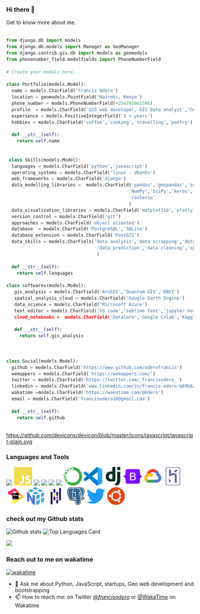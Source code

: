 ### Hi there 👋

Get to know more about me.
```python

from django.db import models
from django.db.models import Manager as GeoManager
from django.contrib.gis.db import models as geomodels
from phonenumber_field.modelfields import PhoneNumberField

# Create your models here.

class Portfolio(models.Model):
  name = models.CharField('Francis Odero')
  location = geomodels.PointField('Nairobi, Kenya')
  phone_number = models.PhoneNumberField(+254791061506)
  profile  = models.CharField('GIS web developer, GIS Data analyst','Google Earth Engine','Python')
  experience = models.PositiveIntegerField('3 + years')
  hobbies = models.CharField('coffee','cooking','travelling','poetry')
  
  def __str__(self):
    return self.name
    
    
 class Skills(models.Model):
  languages = models.CharField('python','javascript')
  operating_systems = models.CharField('linux - Ubuntu')
  web_frameworks = models.CharField('django')
  data_modelling_libraries =  models.CharField('pandas','geopandas','scikit-learn',
                                              'NumPy','SciPy','keras','TensorFlow'
                                              'rasterio'
                                              )
  data_visualization_libraries = models.CharField('matplotlib','plotly','seaborn')
  version_control = models.CharField('git')
  approaches = models.CharField('object oriented')
  database  = models.CharField('PostgreSQL','SQLite')
  database_extension = models.CharField('PostGIS')
  data_skills = models.CharFiels('Data analysis','data scrapping','data visualisation',
                                  'data prediction','data cleaning','spatial data'
                                  )
  
  def __str__(self):
    return self.languages
    
class softwares(models.Model):
   gis_analysis = models.CharField('ArcGIS','Quantum GIS','ENVI')
   spatial_analysis_cloud = models.CharField('Google Earth Engine')
   data_science = models.CharField('Microsoft Azure')
   text_editor = models.CharField('VS code','sublime Text','jupyter notebook)
   cloud_notebooks =  models.CharField('Datalore','Google Colab','Kaggle')
    
   def __str__(self):
     return self.gis_analysis
    
    
    
class Social(models.Model):
  github = models.CharField('https://www.github.com/oderofrancis')
  wemappers = models.CharField('https://wemappers.com/')
  twitter = models.CharField('https://twitter.com/_francisodero_')
  linkedin = models.CharField('www.linkedin.com/in/francis-odero-b69b6219')
  wakatime =models.CharField('https://wakatime.com/@Odero')
  email = models.CharField('francisodero10@gmail.com')
  
  def __str__(self):
    return self.github	
    
 ```
 https://github.com/devicons/devicon/blob/master/icons/javascript/javascript-plain.svg
 
 ### Languages and Tools
 
 <img height=50 src="https://cdn.jsdelivr.net/gh/devicons/devicon/icons/python/python-original.svg"/> <img height=50 src="https://github.com/devicons/devicon/blob/master/icons/javascript/javascript-plain.svg" /> <img height=50 src="https://cdn.jsdelivr.net/gh/devicons/devicon/icons/html5/html5-original.svg" /> <img height=50 src="https://cdn.jsdelivr.net/gh/devicons/devicon/icons/css3/css3-original.svg" /> <img height=50 src="https://cdn.jsdelivr.net/gh/devicons/devicon/icons/git/git-plain.svg"/> <img height=50 src="https://cdn.jsdelivr.net/gh/devicons/devicon/icons/github/github-original.svg"/> <img height=50 
src="https://github.com/devicons/devicon/blob/master/icons/anaconda/anaconda-original.svg"/> <img height=50 
src="https://github.com/devicons/devicon/blob/master/icons/vscode/vscode-original.svg" /> <img height=50 
src="https://github.com/devicons/devicon/blob/master/icons/django/django-plain.svg" /> <img height=50 
src="https://github.com/devicons/devicon/blob/master/icons/bootstrap/bootstrap-original.svg" /> <img height=50 
src="https://github.com/devicons/devicon/blob/master/icons/googlecloud/googlecloud-original.svg" /> <img height=50 
src="https://github.com/devicons/devicon/blob/master/icons/heroku/heroku-original.svg" /> <img height=50 
src="https://github.com/devicons/devicon/blob/master/icons/jetbrains/jetbrains-original.svg" /> <img height=50 
src="https://github.com/devicons/devicon/blob/master/icons/numpy/numpy-original.svg" /> <img height=50 
src="https://github.com/devicons/devicon/blob/master/icons/pandas/pandas-original.svg" /> <img height=50 
src="https://github.com/devicons/devicon/blob/master/icons/postgresql/postgresql-original.svg" /> <img height=50 
src="https://github.com/devicons/devicon/blob/master/icons/twitter/twitter-original.svg" /> <img height=50 
src="https://github.com/devicons/devicon/blob/master/icons/ubuntu/ubuntu-plain.svg" />




### check out my Github stats

![Github stats](https://github-readme-stats.vercel.app/api?username=oderofrancis&theme=highcontrast&show_icons=true&count_private=true) ![Top Languages Card](https://github-readme-stats.vercel.app/api/top-langs/?username=oderofrancis&layout=compact)

<img src="https://github-readme-streak-stats.herokuapp.com/?user=oderofrancis"/>

### Reach out to me on wakatime

[![wakatime](https://wakatime.com/badge/user/d5c6a673-b491-48c9-af56-061dd6c053b9.svg)](https://wakatime.com/@Odero)


- 💬 Ask me about Python, JavaScript, startups, Geo web development and bootstrapping
- 📫 How to reach me: on Twitter [@_francisodero_](https://twitter.com/_francisodero_) or [@WakaTime](https://wakatime.com/@Odero) on Wakatime

